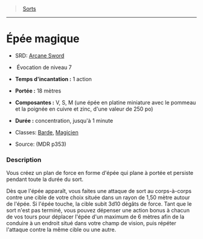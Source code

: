 ﻿> [Sorts](hd_spells.md)

---

# Épée magique

- SRD: [Arcane Sword](srd_spells_arcane_sword.md)

-  Évocation de niveau 7

- **Temps d'incantation :** 1 action

- **Portée :** 18 mètres

- **Composantes :** V, S, M (une épée en platine miniature avec le pommeau et la poignée en cuivre et zinc, d'une valeur de 250 po)</Components-->

- **Durée :** concentration, jusqu'à 1 minute

- Classes: [Barde](hd_bard.md), [Magicien](hd_wizard.md)

- Source: (MDR p353)

### Description

Vous créez un plan de force en forme d'épée qui plane à portée et persiste pendant toute la durée du sort.

Dès que l'épée apparaît, vous faites une attaque de sort au corps-à-corps contre une cible de votre choix située dans un rayon de 1,50 mètre autour de l'épée. Si l'épée touche, la cible subit 3d10 dégâts de force. Tant que le sort n'est pas terminé, vous pouvez dépenser une action bonus à chacun de vos tours pour déplacer l'épée d'un maximum de 6 mètres afin de la conduire à un endroit situé dans votre champ de vision, puis répéter l'attaque contre la même cible ou une autre.

